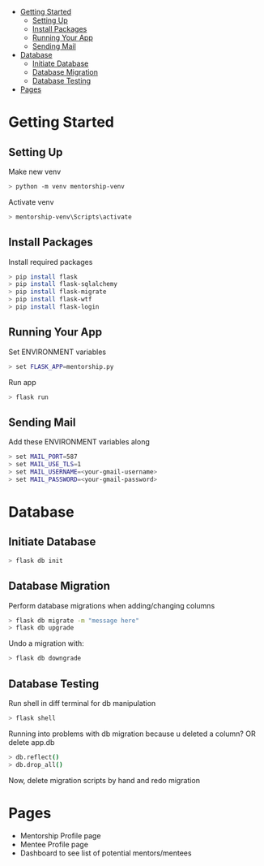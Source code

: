 
- [Getting Started](#getting-started)
    - [Setting Up](#setting-up)
    - [Install Packages](#install-packages)
    - [Running Your App](#running-your-app)
    - [Sending Mail](#sending-mail)
- [Database](#database)
    - [Initiate Database](#initiate-database)
    - [Database Migration](#database-migration)
    - [Database Testing](#database-testing)
- [Pages](#pages)

# Getting Started

## Setting Up
Make new venv
```bash
> python -m venv mentorship-venv
```

Activate venv
```bash
> mentorship-venv\Scripts\activate
```

## Install Packages
Install required packages
```bash
> pip install flask
> pip install flask-sqlalchemy
> pip install flask-migrate
> pip install flask-wtf
> pip install flask-login
```

## Running Your App
Set ENVIRONMENT variables
```bash
> set FLASK_APP=mentorship.py
```

Run app
```bash
> flask run
```
## Sending Mail
Add these ENVIRONMENT variables along
```bash
> set MAIL_PORT=587
> set MAIL_USE_TLS=1
> set MAIL_USERNAME=<your-gmail-username>
> set MAIL_PASSWORD=<your-gmail-password>
```

# Database 

## Initiate Database
```bash
> flask db init
```

## Database Migration
Perform database migrations when adding/changing columns
```bash
> flask db migrate -m "message here"
> flask db upgrade
```
Undo a migration with:
```bash
> flask db downgrade
```

## Database Testing
Run shell in diff terminal for db manipulation
```bash
> flask shell
```

Running into problems with db migration because u deleted a column? OR delete app.db
```bash
> db.reflect()
> db.drop_all()
```
Now, delete migration scripts by hand and redo migration

# Pages
- Mentorship Profile page
- Mentee Profile page
- Dashboard to see list of potential mentors/mentees